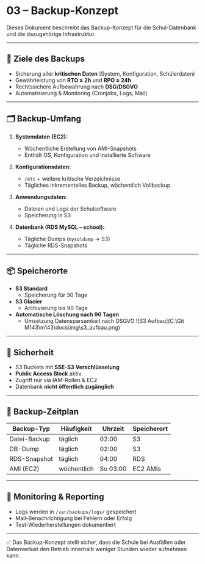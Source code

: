 # 03 – Backup-Konzept

Dieses Dokument beschreibt das Backup-Konzept für die Schul-Datenbank und die dazugehörige Infrastruktur.

---

## 🎯 Ziele des Backups
- Sicherung aller **kritischen Daten** (System, Konfiguration, Schülerdaten)
- Gewährleistung von **RTO ≤ 2h** und **RPO ≤ 24h**
- Rechtssichere Aufbewahrung nach **DSG/DSGVO**
- Automatisierung & Monitoring (Cronjobs, Logs, Mail)

---

## 🗂️ Backup-Umfang

1. **Systemdaten (EC2):**
   - Wöchentliche Erstellung von AMI-Snapshots
   - Enthält OS, Konfiguration und installierte Software

2. **Konfigurationsdaten:**
   - `/etc` + weitere kritische Verzeichnisse
   - Tägliches inkrementelles Backup, wöchentlich Vollbackup

3. **Anwendungsdaten:**
   - Dateien und Logs der Schulsoftware
   - Speicherung in S3

4. **Datenbank (RDS MySQL – school):**
   - Tägliche Dumps (`mysqldump` → S3)
   - Tägliche RDS-Snapshots

---

## 📦 Speicherorte

- **S3 Standard**  
  - Speicherung für 30 Tage
- **S3 Glacier**  
  - Archivierung bis 90 Tage
- **Automatische Löschung nach 90 Tagen**  
  - Umsetzung Datensparsamkeit nach DSGVO
![S3 Aufbau](C:\Git M143\m143\docs\img\s3_aufbau.png)
---

## 🔐 Sicherheit

- S3 Buckets mit **SSE-S3 Verschlüsselung**
- **Public Access Block** aktiv
- Zugriff nur via IAM-Rollen & EC2
- Datenbank **nicht öffentlich zugänglich**

---

## 📅 Backup-Zeitplan

| Backup-Typ         | Häufigkeit   | Uhrzeit | Speicherort |
|--------------------|--------------|---------|-------------|
| Datei-Backup       | täglich      | 02:00   | S3          |
| DB-Dump            | täglich      | 02:00   | S3          |
| RDS-Snapshot       | täglich      | 04:00   | RDS         |
| AMI (EC2)          | wöchentlich  | So 03:00| EC2 AMIs    |

---

## 📨 Monitoring & Reporting

- Logs werden in `/var/backups/logs/` gespeichert
- Mail-Benachrichtigung bei Fehlern oder Erfolg
- Test-Wiederherstellungen dokumentiert

---

✅ Das Backup-Konzept stellt sicher, dass die Schule bei Ausfällen oder Datenverlust den Betrieb innerhalb weniger Stunden wieder aufnehmen kann.
